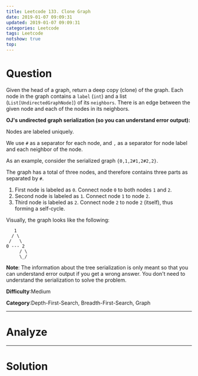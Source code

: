 ```yaml
---
title: Leetcode 133. Clone Graph
date: 2019-01-07 09:09:31
updated: 2019-01-07 09:09:31
categories: Leetcode
tags: Leetcode
notshow: true
top:
---
```


# Question

Given the head of a graph, return a deep copy (clone) of the graph. Each node in the graph contains a  `label` (`int`) and a list (`List[UndirectedGraphNode]`) of its  `neighbors`. There is an edge between the given node and each of the nodes in its neighbors.

**OJ's undirected graph serialization (so you can understand error output):**

Nodes are labeled uniquely.

We use  `#`  as a separator for each node, and  `,`  as a separator for node label and each neighbor of the node.

As an example, consider the serialized graph  `{0,1,2#1,2#2,2}`.

The graph has a total of three nodes, and therefore contains three parts as separated by  `#`.

1. First node is labeled as  `0`. Connect node  `0`  to both nodes  `1`  and  `2`.
2. Second node is labeled as  `1`. Connect node  `1`  to node  `2`.
3. Third node is labeled as  `2`. Connect node  `2`  to node  `2`  (itself), thus forming a self-cycle.

Visually, the graph looks like the following:

       1
      / \
     /   \
    0 --- 2
         / \
         \_/

**Note**: The information about the tree serialization is only meant so that you can understand error output if you get a wrong answer. You don't need to understand the serialization to solve the problem.

**Difficulty**:Medium

**Category**:Depth-First-Search, Breadth-First-Search, Graph

<!-- more -->

------------

# Analyze

------------

# Solution

```cpp

```